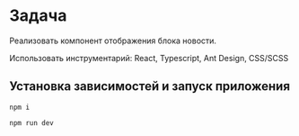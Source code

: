 # Задача

Реализовать компонент отображения блока новости. 

Использовать инструментарий: React, Typescript, Ant Design, CSS/SCSS

## Установка зависимостей и запуск приложения
````
npm i

npm run dev